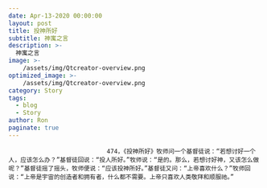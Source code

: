 ```yaml
---
date: Apr-13-2020 00:00:00
layout: post
title: 投神所好
subtitle: 神寓之言
description: >-
  神寓之言
image: >-
    /assets/img/Qtcreator-overview.png
optimized_image: >-
    /assets/img/Qtcreator-overview.png
category: Story
tags:
  - blog
  - Story
author: Ron
paginate: true
---
```


							　　474，《投神所好》牧师问一个基督徒说：“若想讨好一个人，应该怎么办？”基督徒回说：“投人所好。”牧师说：“是的。那么，若想讨好神，又该怎么做呢？”基督徒摇了摇头，牧师便说：“应该投神所好。”基督徒又问：“上帝喜欢什么？”牧师回说：“上帝是宇宙的创造者和拥有者，什么都不需要。上帝只喜欢人类敬拜和顺服祂。”
							
							
						